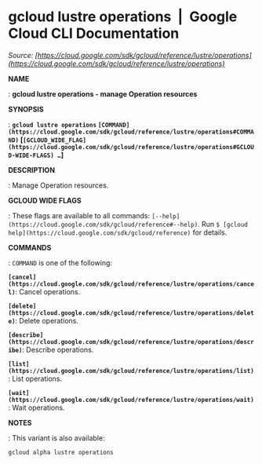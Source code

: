 # gcloud lustre operations  |  Google Cloud CLI Documentation

*Source: [https://cloud.google.com/sdk/gcloud/reference/lustre/operations](https://cloud.google.com/sdk/gcloud/reference/lustre/operations)*

**NAME**

: **gcloud lustre operations - manage Operation resources**

**SYNOPSIS**

: **`gcloud lustre operations` `[COMMAND](https://cloud.google.com/sdk/gcloud/reference/lustre/operations#COMMAND)` [`[GCLOUD_WIDE_FLAG](https://cloud.google.com/sdk/gcloud/reference/lustre/operations#GCLOUD-WIDE-FLAGS) …`]**

**DESCRIPTION**

: Manage Operation resources.

**GCLOUD WIDE FLAGS**

: These flags are available to all commands: `[--help](https://cloud.google.com/sdk/gcloud/reference#--help)`.
Run `$ [gcloud help](https://cloud.google.com/sdk/gcloud/reference)` for details.

**COMMANDS**

: ``COMMAND`` is one of the following:

**`[cancel](https://cloud.google.com/sdk/gcloud/reference/lustre/operations/cancel)`**:
Cancel operations.

**`[delete](https://cloud.google.com/sdk/gcloud/reference/lustre/operations/delete)`**:
Delete operations.

**`[describe](https://cloud.google.com/sdk/gcloud/reference/lustre/operations/describe)`**:
Describe operations.

**`[list](https://cloud.google.com/sdk/gcloud/reference/lustre/operations/list)`**:
List operations.

**`[wait](https://cloud.google.com/sdk/gcloud/reference/lustre/operations/wait)`**:
Wait operations.

**NOTES**

: This variant is also available:

```
gcloud alpha lustre operations
```